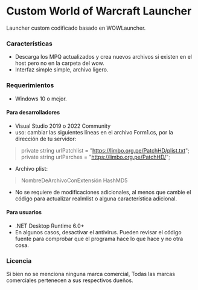 # Custom World of Warcraft Launcher
Launcher custom codificado basado en WOWLauncher.

### Características
* Descarga los MPQ actualizados y crea nuevos archivos si existen en el host pero no en la carpeta del wow.
* Interfaz simple simple, archivo ligero.

### Requerimientos
* Windows 10 o mejor.

#### Para desarrolladores
* Visual Studio 2019 o 2022 Community
* uso: cambiar las siguientes líneas en el archivo Form1.cs, por la dirección de tu servidor:
> private string urlPatchlist = "https://limbo.org.pe/PatchHD/plist.txt";
> private string urlParches = "https://limbo.org.pe/PatchHD/";

* Archivo plist:
> NombreDeArchivoConExtensión HashMD5
* No se requiere de modificaciones adicionales, al menos que cambie el código para actualizar realmlist o alguna característica adicional.

#### Para usuarios
* .NET Desktop Runtime 6.0+
* En algunos casos, desactivar el antivirus. Pueden revisar el código fuente para comprobar que el programa hace lo que hace y no otra cosa.

### Licencia
Si bien no se menciona ninguna marca comercial,
Todas las marcas comerciales pertenecen a sus respectivos dueños.
